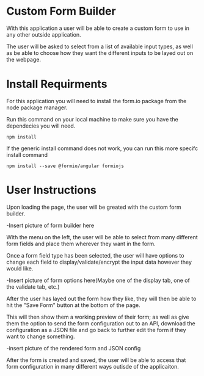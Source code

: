 # Custom Form Builder

With this application a user will be able to create a custom form to use in any other outside application.

The user will be asked to select from a list of available input types, as well as be able to choose how they want the different inputs to be layed out on the webpage. 

# Install Requirments 

For this application you will need to install the form.io package from the node package manager. 

Run this command on your local machine to make sure you have the dependecies you will need. 

```
npm install

```
If the generic install command does not work, you can run this more specifc install command 

```
npm install --save @formio/angular formiojs

```
# User Instructions

Upon loading the page, the user will be greated with the custom form builder. 

-Insert picture of form builder here

With the menu on the left, the user will be able to select from many different form fields and place them wherever they want in the form.

Once a form field type has been selected, the user will have options to change each field to display/validate/encrypt the input data however they would like.

-Insert picture of form options here(Maybe one of the display tab, one of the validate tab, etc.)

After the user has layed out the form how they like, they will then be able to hit the "Save Form" button at the bottom of the page.

This will then show them a working preview of their form; as well as give them the option to send the form configuration out to an API, download the configuration as a JSON file and go back to further edit the form if they want to change something.

-insert picture of the rendered form and JSON config

After the form is created and saved, the user will be able to access that form configuration in many different ways outisde of the applicaiton.

